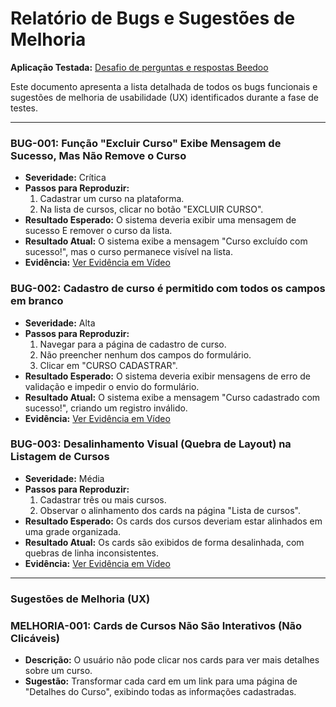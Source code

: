 # Relatório de Bugs e Sugestões de Melhoria
**Aplicação Testada:** [Desafio de perguntas e respostas Beedoo](https://creative-sherbet-a51eac.netlify.app/)

Este documento apresenta a lista detalhada de todos os bugs funcionais e sugestões de melhoria de usabilidade (UX) identificados durante a fase de testes.

---

### BUG-001: Função "Excluir Curso" Exibe Mensagem de Sucesso, Mas Não Remove o Curso
*   **Severidade:** Crítica
*   **Passos para Reproduzir:**
    1. Cadastrar um curso na plataforma.
    2. Na lista de cursos, clicar no botão "EXCLUIR CURSO".
*   **Resultado Esperado:** O sistema deveria exibir uma mensagem de sucesso E remover o curso da lista.
*   **Resultado Atual:** O sistema exibe a mensagem "Curso excluído com sucesso!", mas o curso permanece visível na lista.
*   **Evidência:** [Ver Evidência em Vídeo](https://drive.google.com/file/d/1M_LweD561wGUaav93ep9xnb-WBei0F3E/view?usp=sharing)

### BUG-002: Cadastro de curso é permitido com todos os campos em branco
*   **Severidade:** Alta
*   **Passos para Reproduzir:**
    1. Navegar para a página de cadastro de curso.
    2. Não preencher nenhum dos campos do formulário.
    3. Clicar em "CURSO CADASTRAR".
*   **Resultado Esperado:** O sistema deveria exibir mensagens de erro de validação e impedir o envio do formulário.
*   **Resultado Atual:** O sistema exibe a mensagem "Curso cadastrado com sucesso!", criando um registro inválido.
*   **Evidência:** [Ver Evidência em Vídeo](https://drive.google.com/file/d/1dycD_oDY0S9ursVjSDnufqvsJRGVoO5U/view?usp=sharing)

### BUG-003: Desalinhamento Visual (Quebra de Layout) na Listagem de Cursos
*   **Severidade:** Média
*   **Passos para Reproduzir:**
    1. Cadastrar três ou mais cursos.
    2. Observar o alinhamento dos cards na página "Lista de cursos".
*   **Resultado Esperado:** Os cards dos cursos deveriam estar alinhados em uma grade organizada.
*   **Resultado Atual:** Os cards são exibidos de forma desalinhada, com quebras de linha inconsistentes.
*   **Evidência:** [Ver Evidência em Vídeo](https://drive.google.com/file/d/10S3v6zctnKq9mbkS2wNmbzMEwGo-spqg/view?usp=sharing)
---

### Sugestões de Melhoria (UX)

### MELHORIA-001: Cards de Cursos Não São Interativos (Não Clicáveis)
*   **Descrição:** O usuário não pode clicar nos cards para ver mais detalhes sobre um curso.
*   **Sugestão:** Transformar cada card em um link para uma página de "Detalhes do Curso", exibindo todas as informações cadastradas.
